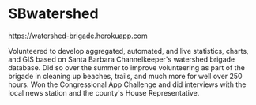 # SBwatershed
https://watershed-brigade.herokuapp.com

Volunteered to develop aggregated, automated, and live statistics, charts, and GIS based on Santa Barbara Channelkeeper's watershed brigade database. Did so over the summer to improve volunteering as part of the brigade in cleaning up beaches, trails, and much more for well over 250 hours. Won the Congressional App Challenge and did interviews with the local news station and the county's House Representative.
